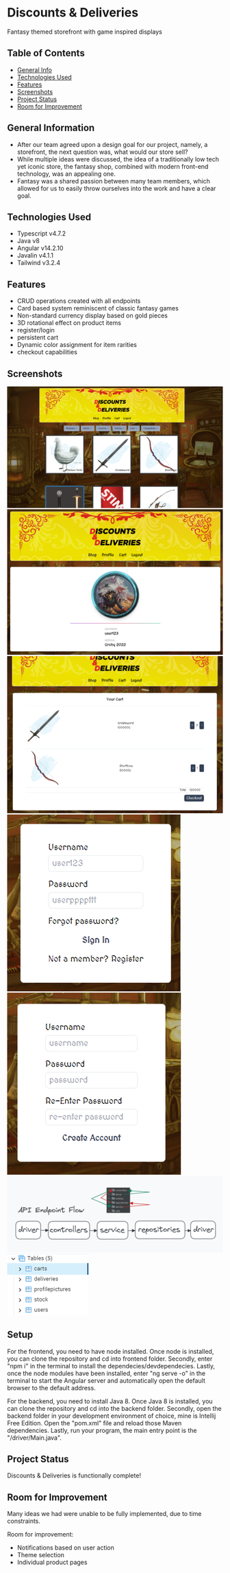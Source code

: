 # Discounts & Deliveries
Fantasy themed storefront with game inspired displays

## Table of Contents
* [General Info](#general-information)
* [Technologies Used](#technologies-used)
* [Features](#features)
* [Screenshots](#screenshots)
* [Project Status](#project-status)
* [Room for Improvement](#room-for-improvement)


## General Information
- After our team agreed upon a design goal for our project, namely, a storefront, the next question was, what would our store sell?
- While multiple ideas were discussed, the idea of a traditionally low tech yet iconic store, the fantasy shop, combined with modern front-end technology, was an appealing one.
- Fantasy was a shared passion between many team members, which allowed for us to easily throw ourselves into the work and have a clear goal.
<!-- You don't have to answer all the questions - just the ones relevant to your project. -->


## Technologies Used
- Typescript v4.7.2
- Java v8
- Angular v14.2.10
- Javalin v4.1.1
- Tailwind v3.2.4


## Features
- CRUD operations created with all endpoints
- Card based system reminiscent of classic fantasy games
- Non-standard currency display based on gold pieces
- 3D rotational effect on product items
- register/login
- persistent cart
- Dynamic color assignment for item rarities
- checkout capabilities


## Screenshots
![Home page](./img/homepage.png)
![Profile page](./img/profilepage.png)
![Cart page](./img/cartpage.png)
![Login page](./img/loginpage.png)
![Register page](./img/registerpage.png)
![API Flow](./img/apiflow.png)
![DB Tables](./img/db.png)
<!-- If you have screenshots you'd like to share, include them here. -->


## Setup
For the frontend, you need to have node installed. Once node is installed, you can clone the repository and cd into frontend folder. Secondly, enter "npm i" in the terminal to install the dependecies/devdependecies. Lastly, once the node modules have been installed, enter "ng serve -o" in the terminal to start the Angular server and automatically open the default browser to the default address.

For the backend, you need to install Java 8. Once Java 8 is installed, you can clone the repository and cd into the backend folder. Secondly, open the backend folder in your development environment of choice, mine is Intellij Free Edition. Open the "pom.xml" file and reload those Maven dependencies. Lastly, run your program, the main entry point is the "/driver/Main.java".


## Project Status
Discounts & Deliveries is functionally complete!


## Room for Improvement
Many ideas we had were unable to be fully implemented, due to time constraints.

Room for improvement:
- Notifications based on user action
- Theme selection
- Individual product pages
